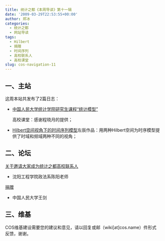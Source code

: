 ```yaml
---
title: 统计之都《本周导读》第十一辑
date: '2009-03-29T22:53:55+00:00'
author: 郑冰
categories:
  - 统计之都
  - 网站导读
tags:
  - Hilbert
  - 捐赠
  - 时间序列
  - 高校联系人
  - 高校课堂
slug: cos-navigation-11
---
```


## 一、主站

这周本站共发布了2篇日志：

  * [中国人民大学统计学院研究生课程“统计模型”](https://cos.name/2009/03/ruc-stat-grad-stat-models/)
  
    高校课堂：感谢程晓月的提供；
  * [Hilbert空间视角下的时间序列模型](https://cos.name/2009/03/hilbert/)左辰作品：用两种Hilbert空间为时序模型提供了时域和频域两种不同的视角；

## 二、论坛

[关于邀请大家成为统计之都高校联系人](https://cos.name/cn/topic/13026)

  * 沈阳工程学院政法系陈阳老师

[捐赠](https://cos.name/donate/)

  * 中国人民大学王剑

## 三、维基

COS维基建设需要您的建议和意见，请以回复或邮（wiki[at]cos.name）件形式反馈，谢谢。
